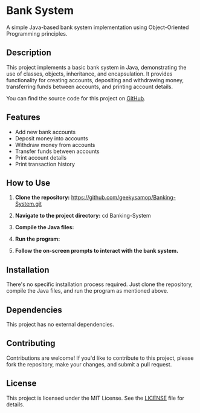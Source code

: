 # Bank System

A simple Java-based bank system implementation using Object-Oriented Programming principles.

## Description

This project implements a basic bank system in Java, demonstrating the use of classes, objects, inheritance, and encapsulation. It provides functionality for creating accounts, depositing and withdrawing money, transferring funds between accounts, and printing account details.

You can find the source code for this project on [GitHub](https://github.com/geekysamop/bank-system).

## Features

- Add new bank accounts
- Deposit money into accounts
- Withdraw money from accounts
- Transfer funds between accounts
- Print account details
- Print transaction history

## How to Use

1. **Clone the repository:** https://github.com/geekysamop/Banking-System.git
   

2. **Navigate to the project directory:** cd Banking-System


3. **Compile the Java files:**


4. **Run the program:**


5. **Follow the on-screen prompts to interact with the bank system.**

## Installation

There's no specific installation process required. Just clone the repository, compile the Java files, and run the program as mentioned above.

## Dependencies

This project has no external dependencies.

## Contributing

Contributions are welcome! If you'd like to contribute to this project, please fork the repository, make your changes, and submit a pull request.

## License

This project is licensed under the MIT License. See the [LICENSE](LICENSE) file for details.
